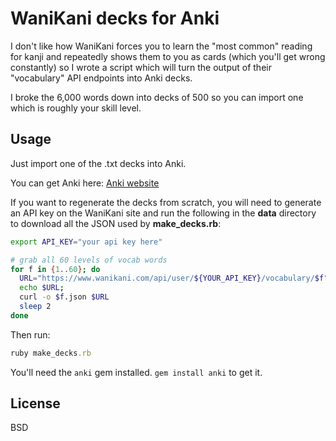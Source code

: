 # WaniKani decks for Anki

I don't like how WaniKani forces you to learn the "most common" reading for kanji and repeatedly shows them to you as cards (which you'll get wrong constantly) so I wrote a script which will turn the output of their "vocabulary" API endpoints into Anki decks.

I broke the 6,000 words down into decks of 500 so you can import one which is roughly your skill level.

## Usage

Just import one of the .txt decks into Anki.

You can get Anki here:  [Anki website](http://ankisrs.net/)

If you want to regenerate the decks from scratch, you will need to generate an API key on the WaniKani site and run the following in the **data** directory to download all the JSON used by **make_decks.rb**:

```sh
export API_KEY="your api key here"

# grab all 60 levels of vocab words
for f in {1..60}; do
  URL="https://www.wanikani.com/api/user/${YOUR_API_KEY}/vocabulary/$f"
  echo $URL;
  curl -o $f.json $URL
  sleep 2
done
```

Then run:

```rb
ruby make_decks.rb
```

You'll need the `anki` gem installed.  `gem install anki` to get it.

## License

BSD
